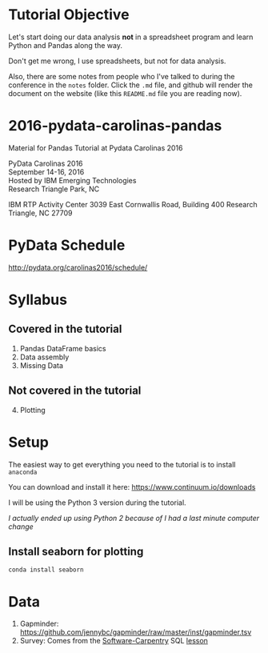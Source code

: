# Tutorial Objective

Let's start doing our data analysis **not** in a spreadsheet program and learn Python and Pandas along the way.

Don't get me wrong, I use spreadsheets, but not for data analysis.

Also, there are some notes from people who I've talked to during the conference in the `notes` folder.
Click the `.md` file, and github will render the document on the website (like this `README.md` file you are reading now).

# 2016-pydata-carolinas-pandas
Material for Pandas Tutorial at Pydata Carolinas 2016

PyData Carolinas 2016  
September 14-16, 2016  
Hosted by IBM Emerging Technologies  
Research Triangle Park, NC

IBM RTP Activity Center
3039 East Cornwallis Road, Building 400
Research Triangle, NC 27709

# PyData Schedule

http://pydata.org/carolinas2016/schedule/


# Syllabus

## Covered in the tutorial

1. Pandas DataFrame basics
2. Data assembly
3. Missing Data

## Not covered in the tutorial

4. Plotting

# Setup

The easiest way to get everything you need to the tutorial is to install `anaconda`

You can download and install it here: https://www.continuum.io/downloads

I will be using the Python 3 version during the tutorial.

*I actually ended up using Python 2 because of I had a last minute computer change*

## Install seaborn for plotting

`conda install seaborn`

# Data

1. Gapminder: https://github.com/jennybc/gapminder/raw/master/inst/gapminder.tsv
2. Survey: Comes from the [Software-Carpentry](http://software-carpentry.org/) SQL [lesson](http://swcarpentry.github.io/sql-novice-survey)
